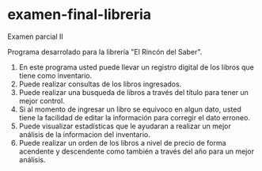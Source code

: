 # examen-final-libreria
Examen parcial II


Programa desarrolado para la librería "El Rincón del Saber".

1. En este programa usted puede llevar un registro digital de los libros que tiene como inventario.
2. Puede realizar consultas de los libros ingresados.
3. Puede realizar una busqueda de libros a través del título para tener un mejor control.
4. Si al momento de ingresar un libro se equivoco en algun dato, usted tiene la facilidad de editar la información para corregir el dato erroneo.
5. Puede visualizar estadísticas que le ayudaran a realizar un mejor análisis de la informacion del inventario.
6. Puede realizar un orden de los libros a nivel de precio de forma acendente y descendente como también a través del año para un mejor análisis.

